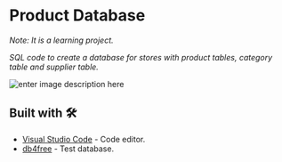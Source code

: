 # **Product Database**

_Note: It is a learning project._

_SQL code to create a database for stores with product tables, category table and supplier table._



![enter image description here][1]


  [1]: https://www.flaticon.es/svg/static/icons/svg/4003/4003686.svg
  
## Built with 🛠️

* [Visual Studio Code](https://code.visualstudio.com) - Code editor.
* [db4free](https://www.db4free.net) - Test database.